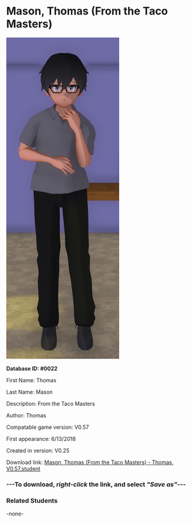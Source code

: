 # Mason, Thomas (From the Taco Masters)

<img src="../../Files/Images/Mason, Thomas (From the Taco Masters).png" title="Mason, Thomas (From the Taco Masters) - Thomas, V0.57">

**Database ID: #0022**

First Name: Thomas

Last Name: Mason

Description: From the Taco Masters

Author: Thomas

Compatable game version: V0.57

First appearance: 6/13/2018

Created in version: V0.25

Download link: <a href="https://raw.githubusercontent.com/Arbiter1223/Daigaku-Gurashi-Custom-Students/master/Files/Student%20Files/Mason%2C%20Thomas%20(From%20the%20Taco%20Masters)%20-%20Thomas%2C%20V0.57.student">Mason, Thomas (From the Taco Masters) - Thomas, V0.57.student</a>

### ---**To download, _right-click_ the link, and select _"Save as"_**---

### Related Students

-none-
